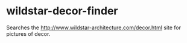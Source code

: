 wildstar-decor-finder
=====================

Searches the http://www.wildstar-architecture.com/decor.html site for pictures of decor.
